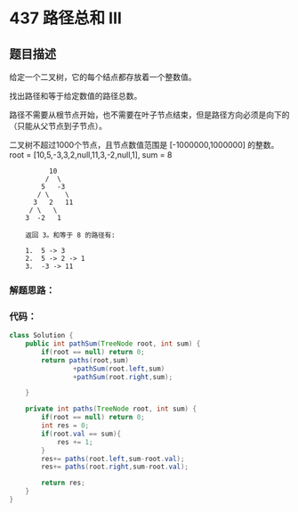 # 437 路径总和 III

## 题目描述
给定一个二叉树，它的每个结点都存放着一个整数值。

找出路径和等于给定数值的路径总数。

路径不需要从根节点开始，也不需要在叶子节点结束，但是路径方向必须是向下的（只能从父节点到子节点）。

二叉树不超过1000个节点，且节点数值范围是 [-1000000,1000000] 的整数。
root = [10,5,-3,3,2,null,11,3,-2,null,1], sum = 8

		      10
		     /  \
		    5   -3
		   / \    \
		  3   2   11
		 / \   \
		3  -2   1

		返回 3。和等于 8 的路径有:
		
		1.  5 -> 3
		2.  5 -> 2 -> 1
		3.  -3 -> 11


### 解题思路：



### 代码：


```java
class Solution {
    public int pathSum(TreeNode root, int sum) {
        if(root == null) return 0;
        return paths(root,sum)
                +pathSum(root.left,sum)
                +pathSum(root.right,sum);

    }

    private int paths(TreeNode root, int sum) {
        if(root == null) return 0;
        int res = 0;
        if(root.val == sum){
            res += 1;
        }
        res+= paths(root.left,sum-root.val);
        res+= paths(root.right,sum-root.val);

        return res;
    }
}
```